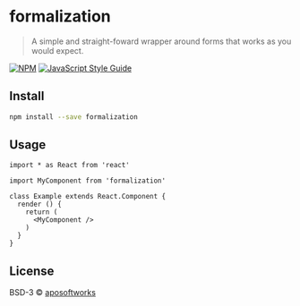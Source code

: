 # formalization

> A simple and straight-foward wrapper around forms that works as you would expect.

[![NPM](https://img.shields.io/npm/v/formalization.svg)](https://www.npmjs.com/package/formalization) [![JavaScript Style Guide](https://img.shields.io/badge/code_style-standard-brightgreen.svg)](https://standardjs.com)

## Install

```bash
npm install --save formalization
```

## Usage

```tsx
import * as React from 'react'

import MyComponent from 'formalization'

class Example extends React.Component {
  render () {
    return (
      <MyComponent />
    )
  }
}
```

## License

BSD-3 © [aposoftworks](https://github.com/aposoftworks)
